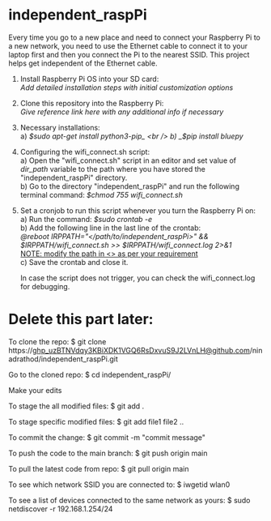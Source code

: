 # independent_raspPi

Every time you go to a new place and need to connect your Raspberry Pi to a new network, you need to use the Ethernet cable to connect it to your laptop first and then you connect the Pi to the nearest SSID.
This project helps get independent of the Ethernet cable.

1. Install Raspberry Pi OS into your SD card: <br />
   *Add detailed installation steps with initial customization options*
   
2. Clone this repository into the Raspberry Pi: <br />
   *Give reference link here with any additional info if necessary*

3. Necessary installations: <br />
   a) _$sudo apt-get install python3-pip_ <br />
   b) _$pip install bluepy_ <br />
   
4. Configuring the wifi_connect.sh script: <br />
   a) Open the "wifi_connect.sh" script in an editor and set value of _dir_path_ variable to the path where you have stored the 
      "independent_raspPi" directory. <br />
   b) Go to the directory "independent_raspPi" and run the following terminal command:
     *$chmod 755 wifi_connect.sh* <br />

5. Set a cronjob to run this script whenever you turn the Raspberry Pi on: <br />
   a) Run the command: _$sudo crontab -e_ <br />
   b) Add the following line in the last line of the crontab: <br />
      _@reboot IRPPATH="</path/to/independent_raspPi>" && $IRPPATH/wifi_connect.sh >> $IRPPATH/wifi_connect.log 2>&1_ <br />
      <u>NOTE: modify the path in <> as per your requirement</u> <br />
   c) Save the crontab and close it. <br />

   In case the script does not trigger, you can check the wifi_connect.log for debugging. <br />
  
   
# Delete this part later:

To clone the repo:
$ git clone https://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@github.com/ninadrathod/independent_raspPi.git

Go to the cloned repo:
$ cd independent_raspPi/

Make your edits

To stage the all modified files:
$ git add . 

To stage specific modified files:
$ git add file1 file2 ..

To commit the change:
$ git commit -m "commit message"

To push the code to the main branch:
$ git push origin main

To pull the latest code from repo:
$ git pull origin main

To see which network SSID you are connected to:
$ iwgetid wlan0

To see a list of devices connected to the same network as yours:
$ sudo netdiscover -r 192.168.1.254/24
